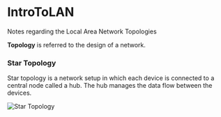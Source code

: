 # IntroToLAN
Notes regarding the Local Area Network Topologies

**Topology** is referred to the design of a network.


### Star Topology

Star topology is a network setup in which each device is connected to a central node called a hub. The hub manages the data flow between the devices.

<img title="star topology" alt="Star Topology" src="https://en.wikipedia.org/wiki/Star_network#/media/File:Star_Topology.png">
